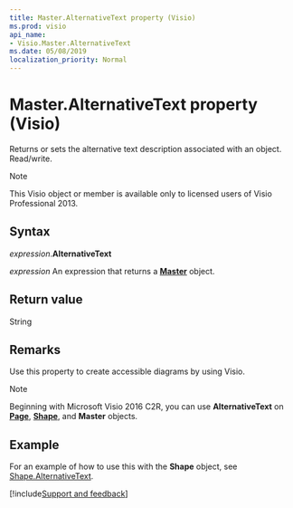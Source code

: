 ```yaml
---
title: Master.AlternativeText property (Visio)
ms.prod: visio
api_name:
- Visio.Master.AlternativeText
ms.date: 05/08/2019
localization_priority: Normal
---
```



# Master.AlternativeText property (Visio)

Returns or sets the alternative text description associated with an object. Read/write.

> [!NOTE] 
> This Visio object or member is available only to licensed users of Visio Professional 2013.

## Syntax

_expression_.**AlternativeText**

_expression_ An expression that returns a **[Master](visio.master.md)** object.

## Return value

String

## Remarks

Use this property to create accessible diagrams by using Visio.

> [!NOTE] 
> Beginning with Microsoft Visio 2016 C2R, you can use **AlternativeText** on **[Page](visio.page.md)**, **[Shape](visio.shape.md)**, and **Master** objects. 


## Example

For an example of how to use this with the **Shape** object, see [Shape.AlternativeText](Visio.Shape.AlternativeText.md#example).


[!include[Support and feedback](~/includes/feedback-boilerplate.md)]